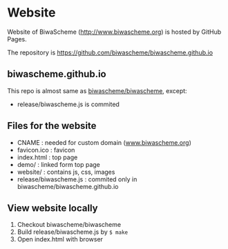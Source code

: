 # Website

Website of BiwaScheme (http://www.biwascheme.org) is hosted by GitHub Pages.

The repository is https://github.com/biwascheme/biwascheme.github.io

## biwascheme.github.io

This repo is almost same as [biwascheme/biwascheme](https://github.com/biwascheme/biwascheme), except:

* release/biwascheme.js is commited

## Files for the website

* CNAME : needed for custom domain (www.biwascheme.org)
* favicon.ico : favicon
* index.html : top page
* demo/ : linked form top page
* website/ : contains js, css, images
* release/biwascheme.js : commited only in biwascheme/biwascheme.github.io

## View website locally

1. Checkout biwascheme/biwascheme
2. Build release/biwascheme.js by `$ make`
3. Open index.html with browser
